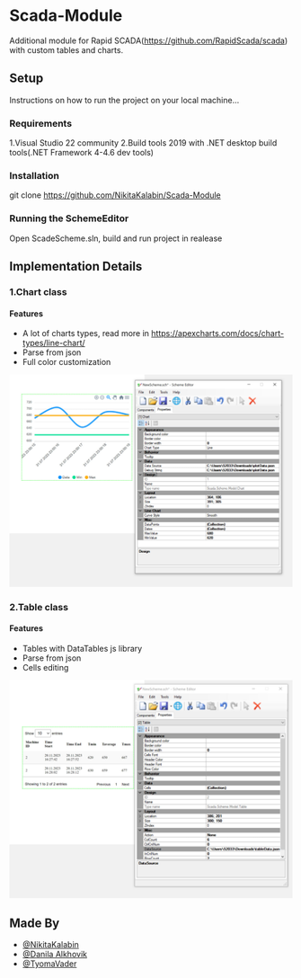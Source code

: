 # Scada-Module

Additional module for Rapid SCADA(https://github.com/RapidScada/scada) with custom tables and charts.

## Setup 

Instructions on how to run the project on your local machine...

### Requirements

1.Visual Studio 22 community
2.Build tools 2019 with .NET desktop build tools(.NET Framework 4-4.6 dev tools)

### Installation

git clone https://github.com/NikitaKalabin/Scada-Module

### Running the SchemeEditor

Open ScadeScheme.sln, build and run project in realease

## Implementation Details

### 1.Chart class

#### Features

- A lot of charts types, read more in https://apexcharts.com/docs/chart-types/line-chart/
- Parse from json
- Full color customization

![plot](pngs/chart.jpg)

### 2.Table class

#### Features

- Tables with DataTables js library
- Parse from json
- Cells editing

![plot](pngs/table.jpg)

## Made By 

- [@NikitaKalabin](https://github.com/NikitaKalabin)
- [@Danila Alkhovik](https://github.com/Alkogolek228)
- [@TyomaVader](https://github.com/TyomaVader)